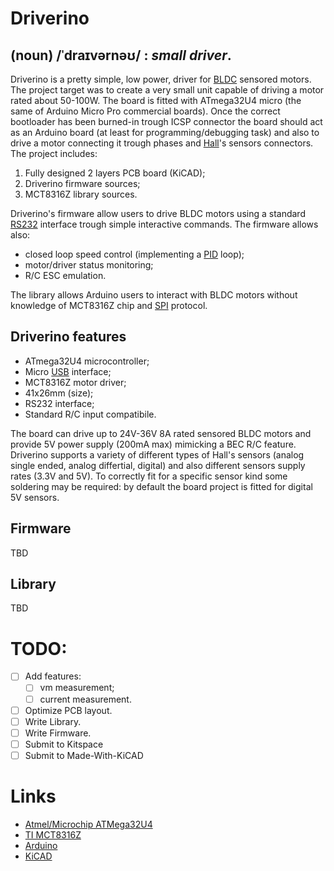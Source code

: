 # Driverino 

##        (noun) /ˈdraɪvərnəʊ/ : *small driver*.

Driverino is a pretty simple, low power, driver for [BLDC](https://en.wikipedia.org/wiki/Brushless_DC_electric_motor) sensored motors.
The project target was to create a very small unit capable of driving a motor rated about 50-100W.
The board is fitted with ATmega32U4 micro (the same of Arduino Micro Pro commercial boards). Once the correct bootloader has been burned-in trough ICSP connector the board should act as an Arduino board (at least for programming/debugging task) and also to drive a motor connecting it trough phases and [Hall](https://en.wikipedia.org/wiki/Hall_effect_sensor)'s sensors connectors.
The project includes:
 1. Fully designed 2 layers PCB board (KiCAD);
 2. Driverino firmware sources;
 3. MCT8316Z library sources.

Driverino's firmware allow users to drive BLDC motors using a standard [RS232](https://en.wikipedia.org/wiki/RS-232) interface trough simple interactive commands.
The firmware allows also:
* closed loop speed control (implementing a [PID](https://en.wikipedia.org/wiki/PID_controller) loop);
* motor/driver status monitoring;
* R/C ESC emulation.

The library allows Arduino users to interact with BLDC motors without knowledge of MCT8316Z chip and [SPI](https://en.wikipedia.org/wiki/Serial_Peripheral_Interface) protocol.

## Driverino features

* ATmega32U4 microcontroller;
* Micro [USB](https://en.wikipedia.org/wiki/USB) interface;
* MCT8316Z motor driver;
* 41x26mm (size);
* RS232 interface;
* Standard R/C input compatibile.

The board can drive up to 24V-36V 8A rated sensored BLDC motors and provide 5V power supply (200mA max) mimicking a BEC R/C feature.
Driverino supports a variety of different types of Hall's sensors (analog single ended, analog differtial, digital) and also different sensors supply rates (3.3V and 5V). To correctly fit for a specific sensor kind some soldering may be required: by default the board project is fitted for digital 5V sensors.

## Firmware

TBD

## Library

TBD

# TODO:

- [ ] Add features:
   - [ ] vm measurement;
   - [ ] current measurement.
- [ ] Optimize PCB layout.
- [ ] Write Library.
- [ ] Write Firmware.
- [ ] Submit to Kitspace
- [ ] Submit to Made-With-KiCAD

# Links

* [Atmel/Microchip ATMega32U4](https://www.microchip.com/wwwproducts/en/ATmega32U4)
* [TI MCT8316Z](https://www.ti.com/product/MCT8316Z?keyMatch=MCT8316Z&tisearch=search-everything)
* [Arduino](https://www.arduino.cc/)
* [KiCAD](https://www.kicad.org/)
